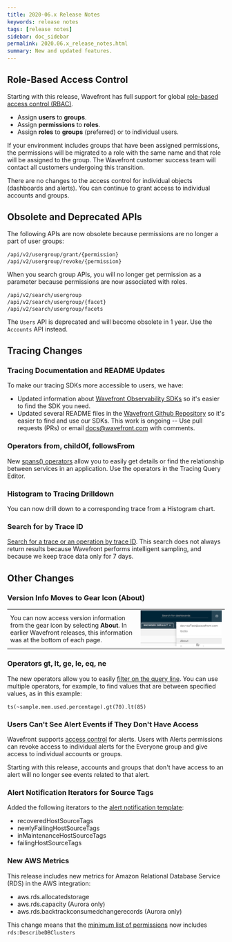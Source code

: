 ```yaml
---
title: 2020-06.x Release Notes
keywords: release notes
tags: [release notes]
sidebar: doc_sidebar
permalink: 2020.06.x_release_notes.html
summary: New and updated features.
---
```



## Role-Based Access Control

Starting with this release, Wavefront has full support for global [role-based access control (RBAC)](users_roles.html).

* Assign **users**  to **groups**.
* Assign **permissions** to **roles**.
* Assign **roles** to **groups** (preferred) or to individual users.

If your environment includes groups that have been assigned permissions, the permissions will be migrated to a role with the same name and that role will be assigned to the group. The Wavefront customer success team will contact all customers undergoing this transition.

There are no changes to the access control for individual objects (dashboards and alerts). You can continue to grant access to individual accounts and  groups.

## Obsolete and Deprecated APIs

The following APIs are now obsolete because permissions are no longer a part of user groups:
```
/api/v2/usergroup/grant/{permission}
/api/v2/usergroup/revoke/{permission}
```

When you search group APIs, you will no longer get permission as a parameter because permissions are now associated with roles.
```
/api/v2/search/usergroup
/api/v2/search/usergroup/{facet}
/api/v2/search/usergroup/facets
```

The `Users` API is deprecated and will become obsolete in 1 year. Use the `Accounts` API instead.


## Tracing Changes

### Tracing Documentation and README Updates

To make our tracing SDKs more accessible to users, we have:
* Updated information about [Wavefront Observability SDKs](wavefront.sdks.html) so it's easier to find the SDK you need.
* Updated several README files in the [Wavefront Github Repository](https://github.com/wavefrontHQ) so it's easier to find and use our SDKs.
This work is ongoing -- Use pull requests (PRs) or email docs@wavefront.com with comments.

### Operators from, childOf, followsFrom

New [spans() operators](spans_function.html#use-spans-to-examine-applications-and-services) allow you to easily get details or find the relationship between services in an application. Use the operators in the Tracing Query Editor. 

### Histogram to Tracing Drilldown

You can now drill down to a corresponding trace from a Histogram chart.

### Search for by Trace ID

[Search for a trace or an operation by trace ID](trace_data_query.html#get-started-with-trace-queries). This search does not always return results because Wavefront performs intelligent sampling, and because we keep trace data only for 7 days.

## Other Changes

### Version Info Moves to Gear Icon (About)

<table style="width: 100%;">
<tbody>
<tr>
<td width="60%">You can now access version information from the gear icon by selecting <strong>About</strong>. In earlier Wavefront releases, this information was at the bottom of each page.
</td>
<td width="40%"><img src="/images/about_menu.png" alt="Get version info from About menu item"/></td>
</tr>
</tbody>
</table>


### Operators gt, lt, ge, le, eq, ne

The new operators allow you to easily [filter on the query line](query_language_recipes.html#compare-with-operators-lt-gt-le-ge-eq-ne). You can use multiple operators, for example, to find values that are between specified values, as in this example:

```
ts(~sample.mem.used.percentage).gt(70).lt(85)
```

### Users Can't See Alert Events if They Don't Have Access

Wavefront supports [access control](access.html) for alerts. Users with Alerts permissions can revoke access to individual alerts for the Everyone group and give access to individual accounts or groups.

Starting with this release, accounts and groups that don't have access to an alert will no longer see events related to that alert.

### Alert Notification Iterators for Source Tags

Added the following iterators to the [alert notification template](alert_target_customizing.html):
- recoveredHostSourceTags
- newlyFailingHostSourceTags
- inMaintenanceHostSourceTags
- failingHostSourceTags

### New AWS Metrics

This release includes new metrics for Amazon Relational Database Service (RDS) in the AWS integration:

* aws.rds.allocatedstorage
* aws.rds.capacity (Aurora only)
* aws.rds.backtrackconsumedchangerecords (Aurora only)

This change means that the [minimum list of permissions](integrations_aws_metrics.html#giving-wavefront-limited-access) now includes `rds:DescribeDBClusters`
